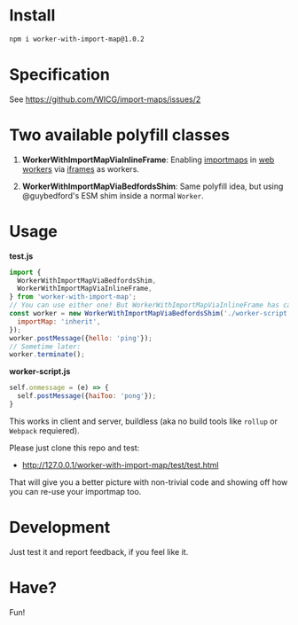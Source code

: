 # Install

```sh
npm i worker-with-import-map@1.0.2
```

# Specification

See https://github.com/WICG/import-maps/issues/2

# Two available polyfill classes

1) **WorkerWithImportMapViaInlineFrame**: Enabling [importmaps](https://developer.mozilla.org/en-US/docs/Web/HTML/Element/script/type/importmap) in [web workers](https://developer.mozilla.org/en-US/docs/Web/API/Web_Workers_API) via [iframes](https://developer.mozilla.org/en-US/docs/Web/HTML/Element/iframe) as workers.

2) **WorkerWithImportMapViaBedfordsShim**: Same polyfill idea, but using @guybedford's ESM shim inside a normal `Worker`.

# Usage

**test.js**

```js
import {
  WorkerWithImportMapViaBedfordsShim,
  WorkerWithImportMapViaInlineFrame,
} from 'worker-with-import-map';
// You can use either one! But WorkerWithImportMapViaInlineFrame has caching issues.
const worker = new WorkerWithImportMapViaBedfordsShim('./worker-script.js', {
  importMap: 'inherit',
});
worker.postMessage({hello: 'ping'});
// Sometime later:
worker.terminate();
```

**worker-script.js**

```js
self.onmessage = (e) => {
  self.postMessage({haiToo: 'pong'});
}
```

This works in client and server, buildless (aka no build tools like `rollup` or `Webpack` requiered).

Please just clone this repo and test:

 - http://127.0.0.1/worker-with-import-map/test/test.html

That will give you a better picture with non-trivial code and showing off how you can re-use your importmap too.

# Development

Just test it and report feedback, if you feel like it.

# Have?

Fun!
